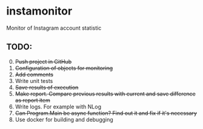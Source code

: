 # instamonitor
Monitor of Instagram account statistic

TODO:
-----
0. ~~Push project in GitHub~~
1. ~~Configuration of objects for monitoring~~
2. ~~Add comments~~
3. Write unit tests
4. ~~Save results of execution~~
5. ~~Make report. Compare previous results with current and save difference as report item~~
6. Write logs. For example with NLog
7. ~~Can Program.Main be async function? Find out it and fix if it's necessary~~
8. Use docker for building and debugging
